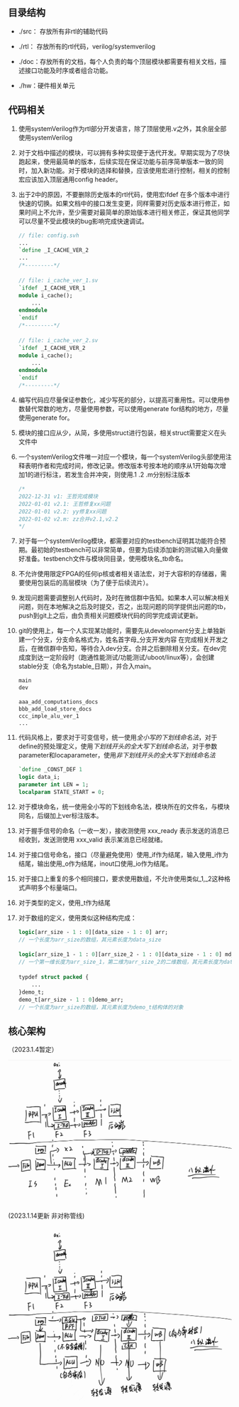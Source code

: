 ## 目录结构

* ./src： 存放所有非rtl的辅助代码

* ./rtl： 存放所有的rtl代码，verilog/systemverilog
* ./doc：存放所有的文档，每个人负责的每个顶层模块都需要有相关文档，描述接口功能及时序或者组合功能。

* ./hw：硬件相关单元



## 代码相关

1. 使用systemVerilog作为rtl部分开发语言，除了顶层使用.v之外，其余层全部使用systemVerilog

2. 对于文档中描述的模块，可以拥有多种实现便于迭代开发。早期实现为了尽快跑起来，使用最简单的版本，后续实现在保证功能与前序简单版本一致的同时，加入新功能。对于模块的选择和替换，应该使用宏进行控制，相关的控制宏应该加入顶层通用config header。

3. 出于2中的原因，不要删除历史版本的rtl代码，使用宏ifdef 在多个版本中进行快速的切换。如果文档中的接口发生变更，同样需要对历史版本进行修正，如果时间上不允许，至少需要对最简单的原始版本进行相关修正，保证其他同学可以尽量不受此模块的bug影响完成快速调试。

   ```systemverilog
   // file: config.svh
   ...
   `define _I_CACHE_VER_2
   ...
   /*---------*/
   
   // file: i_cache_ver_1.sv
   `ifdef _I_CACHE_VER_1
   module i_cache();
       ...
   endmodule
   `endif
   /*---------*/
   
   // file: i_cache_ver_2.sv
   `ifdef _I_CACHE_VER_2
   module i_cache();
       ...
   endmodule
   `endif
   /*---------*/
   
   ```

   

4. 编写代码应尽量保证参数化，减少写死的部分，以提高可重用性。可以使用参数替代常数的地方，尽量使用参数，可以使用generate for结构的地方，尽量使用generate for。

5. 模块的接口应从少，从简，多使用struct进行包装，相关struct需要定义在头文件中

6. 一个systemVerilog文件唯一对应一个模块，每一个systemVerilog头部使用注释表明作者和完成时间，修改记录。修改版本号按本地的顺序从1开始每次增加1的进行标注，若发生合并冲突，则使用.1 .2 .m分别标注版本

   ~~~systemverilog
   /* 
   2022-12-31 v1: 王哲完成模块
   2022-01-01 v2.1: 王哲修复xx问题
   2022-01-01 v2.2: yy修复xx问题
   2022-01-02 v2.m: zz合并v2.1,v2.2
   */
   ~~~

7. 对于每一个systemVerilog模块，都需要对应的testbench证明其功能符合预期。最初始的testbench可以非常简单，但要为后续添加新的测试输入向量做好准备。testbench文件与模块同目录，使用模块名_tb命名。

8. 不允许使用限定FPGA的任何ip核或者相关语法宏，对于大容积的存储器，需要使用包装后的高层模块（为了便于后续流片）。

9. 发现问题需要调整别人代码时，及时在微信群中告知。如果本人可以解决相关问题，则在本地解决之后及时提交，否之，出现问题的同学提供出问题的tb，push到git上之后，由负责相关问题模块代码的同学完成调试更新。

10. git的使用上，每一个人实现某功能时，需要先从development分支上单独新建一个分支，分支命名格式为，姓名首字母_分支开发内容 在完成相关开发之后，在微信群中告知，等待合入dev分支。合并之后删除相关分支。在dev完成度到达一定阶段时（跑通性能测试/功能测试/uboot/linux等），会创建stable分支（命名为stable\_日期），并合入main。

    ~~~
    main
    dev
    
    aaa_add_computations_docs
    bbb_add_load_store_docs
    ccc_imple_alu_ver_1
    ...
    ~~~

11. 代码风格上，要求对于可变信号，统一使用*全小写的下划线命名法*，对于define的预处理定义，使用*下划线开头的全大写下划线命名法*，对于参数parameter和locaparameter，使用*非下划线开头的全大写下划线命名法*

    ~~~systemverilog
    `define _CONST_DEF 1
    logic data_i;
    parameter int LEN = 1;
    localparam STATE_START = 0;
    ~~~

12. 对于模块命名，统一使用全小写的下划线命名法，模块所在的文件名，与模块同名，后缀加上ver标注版本。

13. 对于握手信号的命名（一收一发），接收测使用 xxx_ready 表示发送的消息已经收到，发送测使用 xxx_valid 表示某消息已经就绪。

14. 对于接口信号命名，接口（尽量避免使用）使用\_if作为结尾，输入使用\_i作为结尾，输出使用\_o作为结尾，inout口使用\_io作为结尾。

15. 对于接口上重复的多个相同接口，要求使用数组，不允许使用类似\_1,\_2这种格式声明多个标量端口。

16. 对于类型的定义，使用\_t作为结尾

17. 对于数组的定义，使用类似这种结构完成：

    ```systemverilog
    logic[arr_size - 1 : 0][data_size - 1 : 0] arr;
    // 一个长度为arr_size的数组，其元素长度为data_size
    
    logic[arr_size_1 - 1 : 0][arr_size_2 - 1 : 0][data_size - 1 : 0] md_arr;
    // 一个第一维长度为arr_size_1，第二维为arr_size_2的二维数组，其元素长度为data_size
    
    typdef struct packed {
    	...    
    }demo_t;
    demo_t[arr_size - 1 : 0]demo_arr;
    // 一个长度为arr_size的数组，其元素长度为demo_t结构体的对象
    ```

## 核心架构

（2023.1.4暂定）

![image-20230104135358874](pic/image-20230104135358874.png)



(2023.1.14更新 非对称管线)

![image-20230104135358874](pic/0114_overall_view.jpg)

